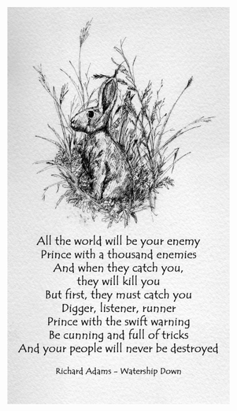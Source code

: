 [<img src="img/watershipdown.jpeg" alt="Watership Down 1,000 enemies quote">](https://archive.org/details/watership-down-by-adam-richard_202010)
